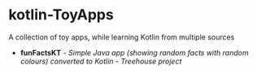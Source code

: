 # kotlin-ToyApps
A collection of toy apps, while learning Kotlin from multiple sources

* __funFactsKT__ - _Simple Java app (showing random facts with random colours) converted to Kotlin - Treehouse project_
